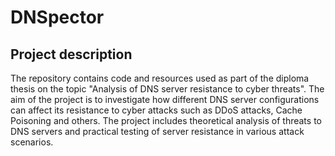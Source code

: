 # DNSpector
## Project description
The repository contains code and resources used as part of the diploma thesis on the topic "Analysis of DNS server resistance to cyber threats". The aim of the project is to investigate how different DNS server configurations can affect its resistance to cyber attacks such as DDoS attacks, Cache Poisoning and others. The project includes theoretical analysis of threats to DNS servers and practical testing of server resistance in various attack scenarios.
